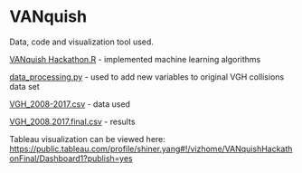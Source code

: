 # VANquish

Data, code and visualization tool used.


[VANquish Hackathon.R](https://github.com/natashamm/VANquish/blob/master/VANquish%20Hackathon.R) - implemented machine learning algorithms

[data_processing.py](https://github.com/natashamm/VANquish/blob/master/data_processing.py) - used to add new variables to original VGH collisions data set

[VGH_2008-2017.csv](https://github.com/natashamm/VANquish/blob/master/VGH_2008-2017.csv) - data used

[VGH_2008.2017.final.csv](https://github.com/natashamm/VANquish/blob/master/VGH_2008.2017.final.csv) - results

Tableau visualization can be viewed here: https://public.tableau.com/profile/shiner.yang#!/vizhome/VANquishHackathonFinal/Dashboard1?publish=yes
